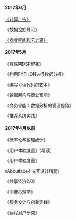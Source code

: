 #### 2017年6月

[《计算广告》](广告系统.md)

《数据挖掘导论》

[《商业智能和云计算》](readnotes/商业智能与云计算.md)

#### 2017年5月

《互联网DSP解密》

《利用PYTHON进行数据分析》

《编写可读代码的艺术》

《数据架构与商业智能》

《商务智能：数据分析的管理视角》

《推荐系统实践》

#### 2017年4月以前

《概率论与数理统计》

《用户体验度量》（精读）

《用户体验度量》

《Aboutface4 交互设计精髓》

《共享经济2.0》

《消费心理学》

《服务设计与创新实践》

《远程用户研究》